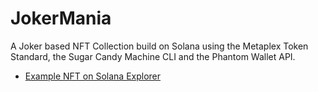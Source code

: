 # JokerMania

A Joker based NFT Collection build on Solana using the Metaplex Token Standard, the Sugar Candy Machine CLI and the Phantom Wallet API.

-   [Example NFT on Solana Explorer](https://explorer.solana.com/address/Cb2tnt6PJH2y8TtqKw1F5KSmbF9rLaaHfFb3wg6y1R8C?cluster=devnet)
